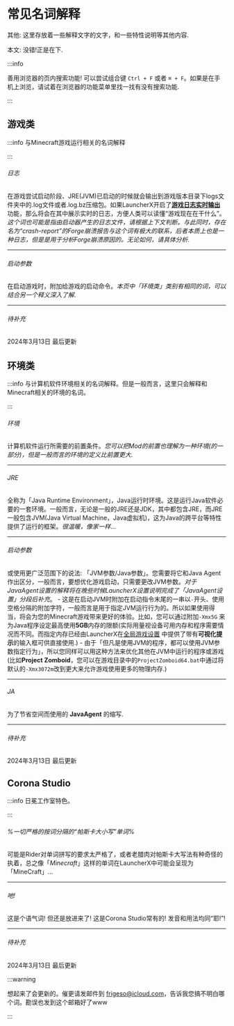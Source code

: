 # 常见名词解释

其他: 这里存放着一些解释文字的文字，和一些特性说明等其他内容.

本文: 没错!正是在下.

:::info

善用浏览器的页内搜索功能! 可以尝试组合键 `Ctrl + F` 或者 ` ⌘ + F `。如果是在手机上浏览，请试着在浏览器的功能菜单里找一找有没有搜索功能.

:::

## 游戏类

:::info 与Minecraft游戏运行相关的名词解释 

:::

###### 日志

在游戏尝试启动阶段、JRE(JVM)已启动的时候就会输出到游戏版本目录下logs文件夹中的.log文件或者.log.bz压缩包。如果LauncherX开启了[**游戏日志实时输出**](/zhCN/lxguide/features/log-window)功能，那么将会在其中展示实时的日志，方便人类可以读懂“游戏现在在干什么”。*这个词也可能是指由启动器产生的日志文件，请根据上下文判断。与此同时，存在名为“crash-report”的Forge崩溃报告与这个词有极大的联系，后者本质上也是一种日志，但是是用于分析Forge崩溃原因的。无论如何，请具体分析*.

----

###### 启动参数

在启动游戏时，附加给游戏的启动命令。*本页中「环境类」类别有相同的词，可以结合另一个释义深入了解*.

----

###### 待补充

2024年3月13日 最后更新





## 环境类

:::info 与计算机软件环境相关的名词解释。但是一般而言，这里只会解释和Minecraft相关的环境的名词。

:::

###### 环境

计算机软件运行所需要的前置条件。*您可以把Mod的前置也理解为一种环境(的一部分)，但是一般而言的环境的定义比前置更大*.

---

###### JRE

全称为「Java Runtime Environment」，Java运行时环境。这是运行Java软件必要的一套环境。一般而言，无论是一般的JRE还是JDK，其中都包含JRE，而JRE一般包含JVM(Java Virtual Machine，Java虚拟机)，这为Java的跨平台等特性提供了运行的框架。*很温暖，像家一样*…

---

###### 启动参数

或使用更广泛范围下的说法: 「JVM参数/Java参数」。您需要将它和Java Agent作出区分，一般而言，要想优化游戏启动，只需要更改JVM参数。*对于JavaAgent设置的解释将在晚些时候LauncherX设置说明完成了「JavaAgent设置」分段后补充*。  -  这是在启动JVM时附加在启动指令末尾的一串以`-`开头、使用空格分隔的附加字符，一般而言是用于指定JVM运行行为的。所以如果使用得当，将会为您的Minecraft游戏带来更好的体验。比如，您可以通过附加`-Xmx5G` 来为Java程序设定最高使用**5GB**内存的限额(实际用量视设备可用内存和程序需要情况而不同。而指定内存已经由LauncherX在[全局游戏设置](/zhCN/lxguide/settings/item/global) 中提供了带有**可视化提示**的输入框可供直接使用.)  -  由于「但凡是使用JVM的程序，都可以使用JVM参数指定行为」，所以您同样可以用这种方法来优化其他在JVM中运行的程序或游戏(比如**Project Zomboid**，您可以在游戏目录中的`ProjectZomboid64.bat`中通过将默认的`-Xmx3072m`改到更大来允许游戏使用更多的物理内存.)

---

###### JA

为了节省空间而使用的 **JavaAgent** 的缩写.

---

###### 待补充

2024年3月13日 最后更新





## Corona Studio

:::info 日冕工作室特色。

::: 

###### %*一切严格的按词分隔的“帕斯卡大小写”单词*%

可能是Rider对单词拼写的要求太严格了，或者老腊肉对帕斯卡大写法有种奇怪的执着，总之像「*Minecraft*」这样的单词在LauncherX中可能会呈现为「MineCraft」…

---

###### 吔!

这是个语气词! 但还是放进来了! 这是Corona Studio常有的! 发音和用法均同“耶!”!

---

###### 待补充

2024年3月13日 最后更新





:::warning

想起来了会更新的。催更请发邮件到 [frigeso@icloud.com](mailto:frigeso@icloud.com)，告诉我您搞不明白哪个词。勘误也发到这个邮箱好了www

:::